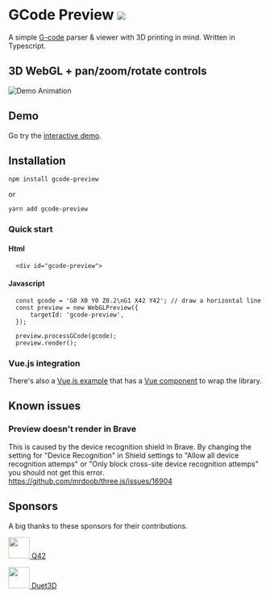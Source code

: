 # GCode Preview <img src=https://badge.fury.io/js/gcode-preview.svg />
A simple [G-code](https://en.wikipedia.org/wiki/G-code) parser & viewer with 3D printing in mind. Written in Typescript. 

## 3D WebGL + pan/zoom/rotate controls
![Demo Animation](../assets/benchy.gif?raw=true)

## Demo
Go try the [interactive demo](https://gcode-preview.web.app/).


## Installation

 `npm install gcode-preview`

or

`yarn add gcode-preview`


### Quick start

#### Html
```
  <div id="gcode-preview">
```

#### Javascript
```  
  const gcode = 'G0 X0 Y0 Z0.2\nG1 X42 Y42'; // draw a horizontal line
  const preview = new WebGLPreview({
      targetId: 'gcode-preview',
  });
  
  preview.processGCode(gcode);
  preview.render();
```

### Vue.js integration
There's also a [Vue.js example](https://github.com/remcoder/gcode-preview-vue-demo) that has a [Vue component](https://github.com/remcoder/gcode-preview-vue-demo/blob/master/src/components/GCodePreview.vue) to wrap the library.

## Known issues
### Preview doesn't render in Brave
This is caused by the device recognition shield in Brave. By changing the setting for "Device Recognition" in Shield settings to "Allow all device recognition attemps" or "Only block cross-site device recognition attemps" you should not get this error.
https://github.com/mrdoob/three.js/issues/16904

## Sponsors

A big thanks to these sponsors for their contributions. 

[<img width=42 src="http://logo.q42.com/q42-logo.svg" /> Q42 ](http://q42.com)

[<img width=42 src="https://www.duet3d.com/image/catalog/logo/50_blue_wifi.png"> Duet3D](https://www.duet3d.com/)
